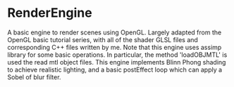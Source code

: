 # RenderEngine

A basic engine to render scenes using OpenGL. Largely adapted from the OpenGL basic tutorial series, with all of the shader GLSL files and corresponding C++ files written by me. Note that this engine uses assimp library for some basic operations. In particular, the method 'loadOBJMTL' is used the read mtl object files. This engine implements Blinn Phong shading to achieve realistic lighting, and a basic postEffect loop which can apply a Sobel of blur filter.

